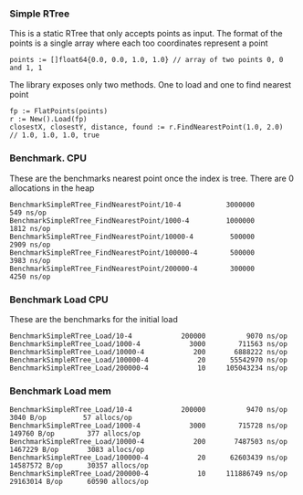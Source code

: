 ### Simple RTree

This is a static RTree that only accepts points as input. The format of the points is a single array where each too coordinates represent a point

    points := []float64{0.0, 0.0, 1.0, 1.0} // array of two points 0, 0 and 1, 1

The library exposes only two methods. One to load and one to find nearest point

    fp := FlatPoints(points)
    r := New().Load(fp)
    closestX, closestY, distance, found := r.FindNearestPoint(1.0, 2.0)
    // 1.0, 1.0, 1.0, true



### Benchmark. CPU

These are the benchmarks nearest point once the index is tree. There are 0 allocations in the heap

    BenchmarkSimpleRTree_FindNearestPoint/10-4      	 3000000	       549 ns/op
    BenchmarkSimpleRTree_FindNearestPoint/1000-4    	 1000000	      1812 ns/op
    BenchmarkSimpleRTree_FindNearestPoint/10000-4   	  500000	      2909 ns/op
    BenchmarkSimpleRTree_FindNearestPoint/100000-4  	  500000	      3983 ns/op
    BenchmarkSimpleRTree_FindNearestPoint/200000-4  	  300000	      4250 ns/op




### Benchmark Load CPU

These are the benchmarks for the initial load

    BenchmarkSimpleRTree_Load/10-4      	  200000	      9070 ns/op
    BenchmarkSimpleRTree_Load/1000-4    	    3000	    711563 ns/op
    BenchmarkSimpleRTree_Load/10000-4   	     200	   6888222 ns/op
    BenchmarkSimpleRTree_Load/100000-4  	      20	  55542970 ns/op
    BenchmarkSimpleRTree_Load/200000-4  	      10	 105043234 ns/op


### Benchmark Load mem

    BenchmarkSimpleRTree_Load/10-4      	  200000	      9470 ns/op	    3040 B/op	      57 allocs/op
    BenchmarkSimpleRTree_Load/1000-4    	    3000	    715728 ns/op	  149760 B/op	     377 allocs/op
    BenchmarkSimpleRTree_Load/10000-4   	     200	   7487503 ns/op	 1467229 B/op	    3083 allocs/op
    BenchmarkSimpleRTree_Load/100000-4  	      20	  62603439 ns/op	14587572 B/op	   30357 allocs/op
    BenchmarkSimpleRTree_Load/200000-4  	      10	 111886749 ns/op	29163014 B/op	   60590 allocs/op


